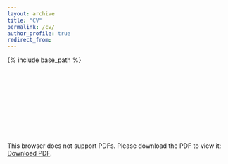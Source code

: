 ```yaml
---
layout: archive
title: "CV"
permalink: /cv/
author_profile: true
redirect_from:
---
```


{% include base_path %}

<object data="https://yiqunchen.github.io/document/cv_yiqun_mar_2022.pdf" type="application/pdf" width="700px" height="700px">
    <embed src="https://yiqunchen.github.io/document/cv_yiqun_mar_2022.pdf">
        <p>This browser does not support PDFs. Please download the PDF to view it: <a href="https://yiqunchen.github.io/document/cv_yiqun_mar_2022.pdf">Download PDF</a>.</p>
    </embed>
</object>

<!-- 
Education
======
* Bachelors in Statistics, Chemical Biology, Computer Science and Applied Math, Highest Honor, UC Berkeley, August
2013 - August 2017

Research experience
======
* Summer 2015: Research Assistant
  * UC Berkeley
  * Duties included: 
  * Supervisor: 

* Fall 2015: Research Assistant
  * UC Berkeley
  * Duties included: 
  * Supervisor: 
  
* Fall 2015: Research Assistant
  * UC Berkeley
  * Duties included: 
  * Supervisor: 
  
* Fall 2015: Research Assistant
  * UC Berkeley
  * Duties included: 
  * Supervisor: 

Skills
======
* Skill 1
* Skill 2
  * Sub-skill 2.1
  * Sub-skill 2.2
  * Sub-skill 2.3
* Skill 3

Publications
======
  {% for post in site.publications %}
    {% include archive-single-cv.html %}
  {% endfor %}

Presentations
======
  {% for post in site.talks %}
    {% unless post.talk_type == "Conference proceedings talk" %}
      {% include archive-single-talk-cv.html %}
    {% endunless %}
  {% endfor %}

Teaching
======
  {% for post in site.teaching %}
    {% include archive-single-cv.html %}
  {% endfor %}
 -->